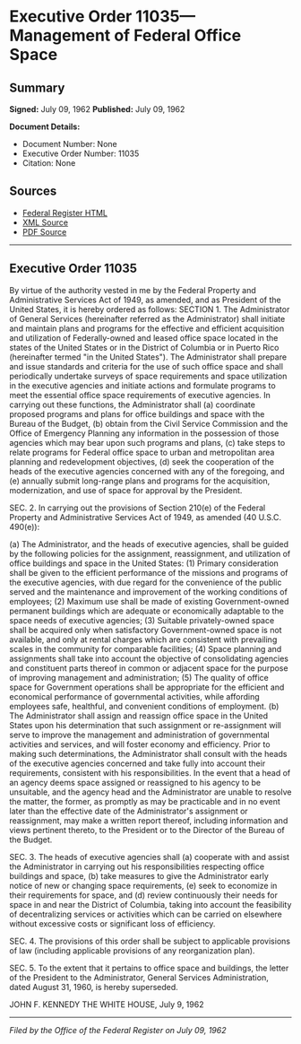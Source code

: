 # Executive Order 11035—Management of Federal Office Space

## Summary

**Signed:** July 09, 1962
**Published:** July 09, 1962

**Document Details:**
- Document Number: None
- Executive Order Number: 11035
- Citation: None

## Sources
- [Federal Register HTML](https://www.presidency.ucsb.edu/documents/executive-order-11035-management-federal-office-space)
- [XML Source](None)
- [PDF Source](None)

---

## Executive Order 11035

By virtue of the authority vested in me by the Federal Property and Administrative Services Act of 1949, as amended, and as President of the United States, it is hereby ordered as follows:
SECTION 1. The Administrator of General Services (hereinafter referred as the Administrator) shall initiate and maintain plans and programs for the effective and efficient acquisition and utilization of Federally-owned and leased office space located in the states of the United States or in the District of Columbia or in Puerto Rico (hereinafter termed "in the United States"). The Administrator shall prepare and issue standards and criteria for the use of such office space and shall periodically undertake surveys of space requirements and space utilization in the executive agencies and initiate actions and formulate programs to meet the essential office space requirements of executive agencies. In carrying out these functions, the Administrator shall (a) coordinate proposed programs and plans for office buildings and space with the Bureau of the Budget, (b) obtain from the Civil Service Commission and the Office of Emergency Planning any information in the possession of those agencies which may bear upon such programs and plans, (c) take steps to relate programs for Federal office space to urban and metropolitan area planning and redevelopment objectives, (d) seek the cooperation of the heads of the executive agencies concerned with any of the foregoing, and (e) annually submit long-range plans and programs for the acquisition, modernization, and use of space for approval by the President.

SEC. 2. In carrying out the provisions of Section 210(e) of the Federal Property and Administrative Services Act of 1949, as amended (40 U.S.C. 490(e)):

(a) The Administrator, and the heads of executive agencies, shall be guided by the following policies for the assignment, reassignment, and utilization of office buildings and space in the United States:
    (1) Primary consideration shall be given to the efficient performance of the missions and programs of the executive agencies, with due regard for the convenience of the public served and the maintenance and improvement of the working conditions of employees;
    (2) Maximum use shall be made of existing Government-owned permanent buildings which are adequate or economically adaptable to the space needs of executive agencies;
    (3) Suitable privately-owned space shall be acquired only when satisfactory Government-owned space is not available, and only at rental charges which are consistent with prevailing scales in the community for comparable facilities;
    (4) Space planning and assignments shall take into account the objective of consolidating agencies and constituent parts thereof in common or adjacent space for the purpose of improving management and administration;
    (5) The quality of office space for Government operations shall be appropriate for the efficient and economical performance of governmental activities, while affording employees safe, healthful, and convenient conditions of employment.
(b) The Administrator shall assign and reassign office space in the United States upon his determination that such assignment or re-assignment will serve to improve the management and administration of governmental activities and services, and will foster economy and efficiency. Prior to making such determinations, the Administrator shall consult with the heads of the executive agencies concerned and take fully into account their requirements, consistent with his responsibilities. In the event that a head of an agency deems space assigned or reassigned to his agency to be unsuitable, and the agency head and the Administrator are unable to resolve the matter, the former, as promptly as may be practicable and in no event later than the effective date of the Administrator's assignment or reassignment, may make a written report thereof, including information and views pertinent thereto, to the President or to the Director of the Bureau of the Budget.

SEC. 3. The heads of executive agencies shall (a) cooperate with and assist the Administrator in carrying out his responsibilities respecting office buildings and space, (b) take measures to give the Administrator early notice of new or changing space requirements, (e) seek to economize in their requirements for space, and (d) review continuously their needs for space in and near the District of Columbia, taking into account the feasibility of decentralizing services or activities which can be carried on elsewhere without excessive costs or significant loss of efficiency.

SEC. 4. The provisions of this order shall be subject to applicable provisions of law (including applicable provisions of any reorganization plan).

SEC. 5. To the extent that it pertains to office space and buildings, the letter of the President to the Administrator, General Services Administration, dated August 31, 1960, is hereby superseded.

JOHN F. KENNEDY
THE WHITE HOUSE,
July 9, 1962

---

*Filed by the Office of the Federal Register on July 09, 1962*
